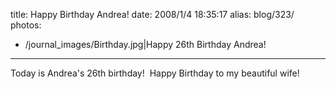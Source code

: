 title: Happy Birthday Andrea!
date: 2008/1/4 18:35:17
alias: blog/323/
photos:
- /journal_images/Birthday.jpg|Happy 26th Birthday Andrea!
---
Today is Andrea's 26th birthday!  Happy Birthday to my beautiful wife!